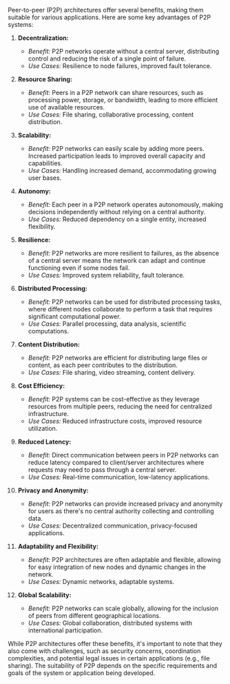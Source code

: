 Peer-to-peer (P2P) architectures offer several benefits, making them suitable for various applications. Here are some key advantages of P2P systems:

1. **Decentralization:**
   - *Benefit:* P2P networks operate without a central server, distributing control and reducing the risk of a single point of failure.
   - *Use Cases:* Resilience to node failures, improved fault tolerance.

2. **Resource Sharing:**
   - *Benefit:* Peers in a P2P network can share resources, such as processing power, storage, or bandwidth, leading to more efficient use of available resources.
   - *Use Cases:* File sharing, collaborative processing, content distribution.

3. **Scalability:**
   - *Benefit:* P2P networks can easily scale by adding more peers. Increased participation leads to improved overall capacity and capabilities.
   - *Use Cases:* Handling increased demand, accommodating growing user bases.

4. **Autonomy:**
   - *Benefit:* Each peer in a P2P network operates autonomously, making decisions independently without relying on a central authority.
   - *Use Cases:* Reduced dependency on a single entity, increased flexibility.

5. **Resilience:**
   - *Benefit:* P2P networks are more resilient to failures, as the absence of a central server means the network can adapt and continue functioning even if some nodes fail.
   - *Use Cases:* Improved system reliability, fault tolerance.

6. **Distributed Processing:**
   - *Benefit:* P2P networks can be used for distributed processing tasks, where different nodes collaborate to perform a task that requires significant computational power.
   - *Use Cases:* Parallel processing, data analysis, scientific computations.

7. **Content Distribution:**
   - *Benefit:* P2P networks are efficient for distributing large files or content, as each peer contributes to the distribution.
   - *Use Cases:* File sharing, video streaming, content delivery.

8. **Cost Efficiency:**
   - *Benefit:* P2P systems can be cost-effective as they leverage resources from multiple peers, reducing the need for centralized infrastructure.
   - *Use Cases:* Reduced infrastructure costs, improved resource utilization.

9. **Reduced Latency:**
   - *Benefit:* Direct communication between peers in P2P networks can reduce latency compared to client/server architectures where requests may need to pass through a central server.
   - *Use Cases:* Real-time communication, low-latency applications.

10. **Privacy and Anonymity:**
    - *Benefit:* P2P networks can provide increased privacy and anonymity for users as there's no central authority collecting and controlling data.
    - *Use Cases:* Decentralized communication, privacy-focused applications.

11. **Adaptability and Flexibility:**
    - *Benefit:* P2P architectures are often adaptable and flexible, allowing for easy integration of new nodes and dynamic changes in the network.
    - *Use Cases:* Dynamic networks, adaptable systems.

12. **Global Scalability:**
    - *Benefit:* P2P networks can scale globally, allowing for the inclusion of peers from different geographical locations.
    - *Use Cases:* Global collaboration, distributed systems with international participation.

While P2P architectures offer these benefits, it's important to note that they also come with challenges, such as security concerns, coordination complexities, and potential legal issues in certain applications (e.g., file sharing). The suitability of P2P depends on the specific requirements and goals of the system or application being developed.

